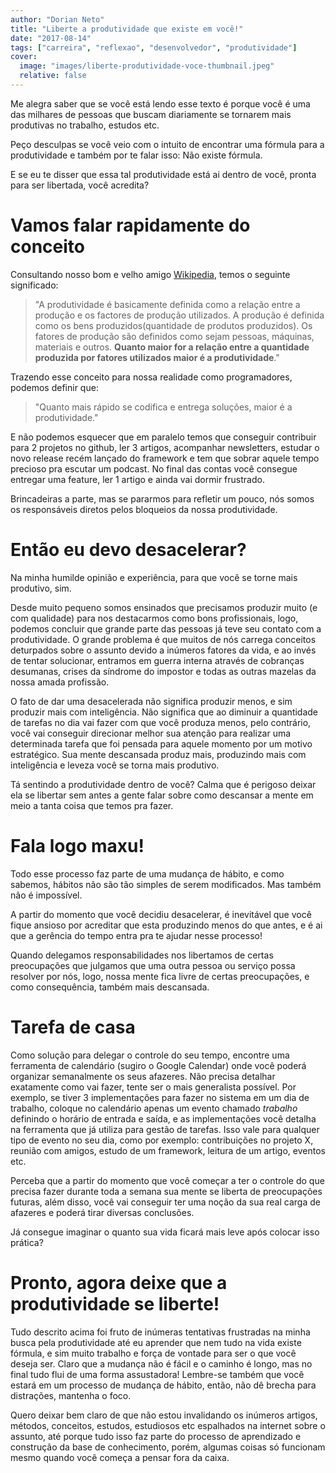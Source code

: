 ```yaml
---
author: "Dorian Neto"
title: "Liberte a produtividade que existe em você!"
date: "2017-08-14"
tags: ["carreira", "reflexao", "desenvolvedor", "produtividade"]
cover:
  image: "images/liberte-produtividade-voce-thumbnail.jpeg"
  relative: false
---
```


Me alegra saber que se você está lendo esse texto é porque você é uma das milhares de pessoas que buscam diariamente se tornarem mais produtivas no trabalho, estudos etc.

Peço desculpas se você veio com o intuito de encontrar uma fórmula para a produtividade e também por te falar isso: Não existe fórmula.

E se eu te disser que essa tal produtividade está ai dentro de você, pronta para ser libertada, você acredita?

# Vamos falar rapidamente do conceito
Consultando nosso bom e velho amigo [Wikipedia](https://pt.wikipedia.org/wiki/Produtividade), temos o seguinte significado:

> "A produtividade é basicamente definida como a relação entre a produção e os factores de produção utilizados. A produção é definida como os bens produzidos(quantidade de produtos produzidos). Os fatores de produção são definidos como sejam pessoas, máquinas, materiais e outros. **Quanto maior for a relação entre a quantidade produzida por fatores utilizados maior é a produtividade**."

Trazendo esse conceito para nossa realidade como programadores, podemos definir que:

> "Quanto mais rápido se codifica e entrega soluções, maior é a produtividade."

E não podemos esquecer que em paralelo temos que conseguir contribuir para 2 projetos no github, ler 3 artigos, acompanhar newsletters, estudar o novo release recém lançado do framework e tem que sobrar aquele tempo precioso pra escutar um podcast. No final das contas você consegue entregar uma feature, ler 1 artigo e ainda vai dormir frustrado.

Brincadeiras a parte, mas se pararmos para refletir um pouco, nós somos os responsáveis diretos pelos bloqueios da nossa produtividade.

# Então eu devo desacelerar?
Na minha humilde opinião e experiência, para que você se torne mais produtivo, sim.

Desde muito pequeno somos ensinados que precisamos produzir muito (e com qualidade) para nos destacarmos como bons profissionais, logo, podemos concluir que grande parte das pessoas já teve seu contato com a produtividade. O grande problema é que muitos de nós carrega conceitos deturpados sobre o assunto devido a inúmeros fatores da vida, e ao invés de tentar solucionar, entramos em guerra interna através de cobranças desumanas, crises da síndrome do impostor e todas as outras mazelas da nossa amada profissão.

O fato de dar uma desacelerada não significa produzir menos, e sim produzir mais com inteligência. Não significa que ao diminuir a quantidade de tarefas no dia vai fazer com que você produza menos, pelo contrário, você vai conseguir direcionar melhor sua atenção para realizar uma determinada tarefa que foi pensada para aquele momento por um motivo estratégico. Sua mente descansada produz mais, produzindo mais com inteligência e leveza você se torna mais produtivo.

Tá sentindo a produtividade dentro de você? Calma que é perigoso deixar ela se libertar sem antes a gente falar sobre como descansar a mente em meio a tanta coisa que temos pra fazer.

# Fala logo maxu!
Todo esse processo faz parte de uma mudança de hábito, e como sabemos, hábitos não são tão simples de serem modificados. Mas também não é impossível.

A partir do momento que você decidiu desacelerar, é inevitável que você fique ansioso por acreditar que esta produzindo menos do que antes, e é ai que a gerência do tempo entra pra te ajudar nesse processo!

Quando delegamos responsabilidades nos libertamos de certas preocupações que julgamos que uma outra pessoa ou serviço possa resolver por nós, logo, nossa mente fica livre de certas preocupações, e como consequência, também mais descansada.

# Tarefa de casa
Como solução para delegar o controle do seu tempo, encontre uma ferramenta de calendário (sugiro o Google Calendar) onde você poderá organizar semanalmente os seus afazeres. Não precisa detalhar exatamente como vai fazer, tente ser o mais generalista possível. Por exemplo, se tiver 3 implementações para fazer no sistema em um dia de trabalho, coloque no calendário apenas um evento chamado *trabalho* definindo o horário de entrada e saída, e as implementações você detalha na ferramenta que já utiliza para gestão de tarefas. Isso vale para qualquer tipo de evento no seu dia, como por exemplo: contribuições no projeto X, reunião com amigos, estudo de um framework, leitura de um artigo, eventos etc.

Perceba que a partir do momento que você começar a ter o controle do que precisa fazer durante toda a semana sua mente se liberta de preocupações futuras, além disso, você vai conseguir ter uma noção da sua real carga de afazeres e poderá tirar diversas conclusões.

Já consegue imaginar o quanto sua vida ficará mais leve após colocar isso prática?

# Pronto, agora deixe que a produtividade se liberte!
Tudo descrito acima foi fruto de inúmeras tentativas frustradas na minha busca pela produtividade até eu aprender que nem tudo na vida existe fórmula, e sim muito trabalho e força de vontade para ser o que você deseja ser. Claro que a mudança não é fácil e o caminho é longo, mas no final tudo flui de uma forma assustadora! Lembre-se também que você estará em um processo de mudança de hábito, então, não dê brecha para distrações, mantenha o foco.

Quero deixar bem claro de que não estou invalidando os inúmeros artigos, métodos, conceitos, estudos, estudiosos etc espalhados na internet sobre o assunto, até porque tudo isso faz parte do processo de aprendizado e construção da base de conhecimento, porém, algumas coisas só funcionam mesmo quando você começa a pensar fora da caixa.
